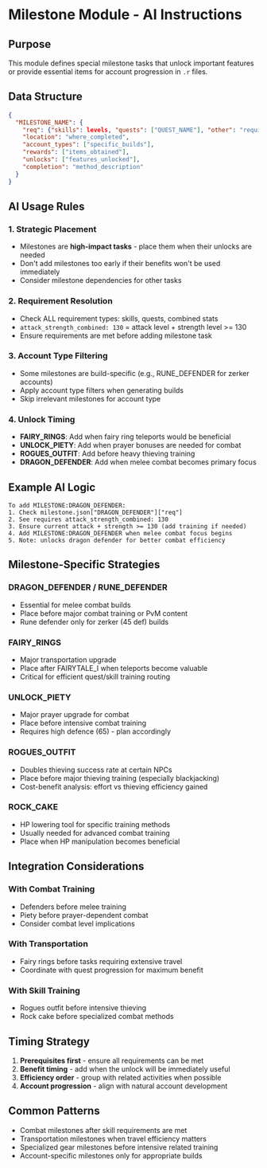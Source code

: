 # Milestone Module - AI Instructions

## Purpose
This module defines special milestone tasks that unlock important features or provide essential items for account progression in `.r` files.

## Data Structure
```json
{
  "MILESTONE_NAME": {
    "req": {"skills": levels, "quests": ["QUEST_NAME"], "other": "requirements"},
    "location": "where_completed",
    "account_types": ["specific_builds"],
    "rewards": ["items_obtained"],
    "unlocks": ["features_unlocked"],
    "completion": "method_description"
  }
}
```

## AI Usage Rules

### 1. Strategic Placement
- Milestones are **high-impact tasks** - place them when their unlocks are needed
- Don't add milestones too early if their benefits won't be used immediately
- Consider milestone dependencies for other tasks

### 2. Requirement Resolution
- Check ALL requirement types: skills, quests, combined stats
- `attack_strength_combined: 130` = attack level + strength level >= 130
- Ensure requirements are met before adding milestone task

### 3. Account Type Filtering
- Some milestones are build-specific (e.g., RUNE_DEFENDER for zerker accounts)
- Apply account type filters when generating builds
- Skip irrelevant milestones for account type

### 4. Unlock Timing
- **FAIRY_RINGS**: Add when fairy ring teleports would be beneficial
- **UNLOCK_PIETY**: Add when prayer bonuses are needed for combat
- **ROGUES_OUTFIT**: Add before heavy thieving training
- **DRAGON_DEFENDER**: Add when melee combat becomes primary focus

## Example AI Logic
```
To add MILESTONE:DRAGON_DEFENDER:
1. Check milestone.json["DRAGON_DEFENDER"]["req"]
2. See requires attack_strength_combined: 130
3. Ensure current attack + strength >= 130 (add training if needed)
4. Add MILESTONE:DRAGON_DEFENDER when melee combat focus begins
5. Note: unlocks dragon defender for better combat efficiency
```

## Milestone-Specific Strategies

### DRAGON_DEFENDER / RUNE_DEFENDER
- Essential for melee combat builds
- Place before major combat training or PvM content
- Rune defender only for zerker (45 def) builds

### FAIRY_RINGS  
- Major transportation upgrade
- Place after FAIRYTALE_I when teleports become valuable
- Critical for efficient quest/skill training routing

### UNLOCK_PIETY
- Major prayer upgrade for combat
- Place before intensive combat training
- Requires high defence (65) - plan accordingly

### ROGUES_OUTFIT
- Doubles thieving success rate at certain NPCs
- Place before major thieving training (especially blackjacking)
- Cost-benefit analysis: effort vs thieving efficiency gained

### ROCK_CAKE
- HP lowering tool for specific training methods
- Usually needed for advanced combat training
- Place when HP manipulation becomes beneficial

## Integration Considerations

### With Combat Training
- Defenders before melee training
- Piety before prayer-dependent combat
- Consider combat level implications

### With Transportation
- Fairy rings before tasks requiring extensive travel
- Coordinate with quest progression for maximum benefit

### With Skill Training  
- Rogues outfit before intensive thieving
- Rock cake before specialized combat methods

## Timing Strategy
1. **Prerequisites first** - ensure all requirements can be met
2. **Benefit timing** - add when the unlock will be immediately useful
3. **Efficiency order** - group with related activities when possible
4. **Account progression** - align with natural account development

## Common Patterns
- Combat milestones after skill requirements are met
- Transportation milestones when travel efficiency matters
- Specialized gear milestones before intensive related training
- Account-specific milestones only for appropriate builds